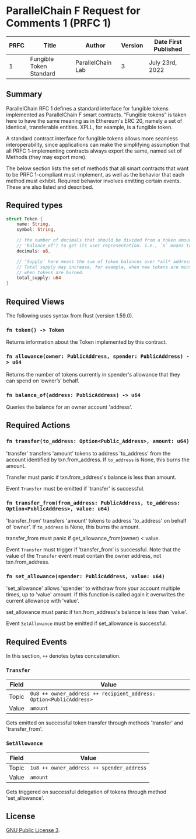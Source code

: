 # ParallelChain F Request for Comments 1 (PRFC 1)

| PRFC | Title | Author | Version | Date First Published |
| --- | ----- | ---- | --- | --- |
| 1   | Fungible Token Standard | ParallelChain Lab | 3 | July 23rd, 2022 | 

## Summary

ParallelChain RFC 1 defines a standard interface for fungible tokens implemented as ParallelChain F smart contracts. “Fungible tokens” is taken here to have the same meaning as in Ethereum's ERC 20, namely a set of identical, transferable entities. XPLL, for example, is a fungible token.

A standard contract interface for fungible tokens allows more seamless interoperability, since applications can make the simplifying assumption that all PRFC 1-implementing contracts always export the same, named set of Methods (they may export more).

The below section lists the set of methods that all smart contracts that want to be PRFC 1-compliant must implement, as well as  the behavior that each method must exhibit. Required behavior involves emitting certain events. These are also listed and described.

## Required types 

```rust
struct Token {
    name: String,
    symbol: String,

    // the number of decimals that should be divided from a token amount (such as that returned by method
    // 'balance_of') to get its user representation. i.e., `n` means to divide the token amount by `10^n`.
    decimals: u8,

    // ‘Supply’ here means the sum of token balances over *all* addresses at any given point of time.
    // Total supply may increase, for example, when new tokens are minted, or decrease, for example,
    // when tokens are burned.
    total_supply: u64
}
```

## Required Views 

The following uses syntax from Rust (version 1.59.0).

### `fn token() -> Token`

Returns information about the Token implemented by this contract.

### `fn allowance(owner: PublicAddress, spender: PublicAddress) -> u64`

Returns the number of tokens currently in spender's allowance that they can spend on ‘owner’s’ behalf.

### `fn balance_of(address: PublicAddress) -> u64`

Queries the balance for an owner account 'address'.


## Required Actions

### `fn transfer(to_address: Option<Public_Address>, amount: u64)`

'transfer' transfers 'amount' tokens to address 'to_address' from the account identified by txn.from_address. If `to_address` is None, this burns the amount.

Transfer must panic if txn.from_address's balance is less than amount.

Event `Transfer` must be emitted if 'transfer' is successful.


### `fn transfer_from(from_address: PublicAddress, to_address: Option<PublicAddress>, value: u64)`

'transfer_from' transfers 'amount' tokens to address 'to_address' on behalf of ‘owner’. If `to_address` is None, this burns the amount.

transfer_from must panic if get_allowance_from(owner) < value.

Event `Transfer` must trigger if ‘transfer_from’ is successful. Note that the value of the `Transfer` event must contain the owner address, not txn.from_address.


### `fn set_allowance(spender: PublicAddress, value: u64)`

'set_allowance' allows 'spender' to withdraw from your account multiple times, up to 'value' amount. If this function is called again it overwrites the current allowance with 'value'.

set_allowance must panic if txn.from_address's balance is less than 'value'.

Event `SetAllowance` must be emitted if set_allowance is successful.

## Required Events

In this section, `++` denotes bytes concatenation.

### `Transfer`

| Field | Value |
| ----- | ----- |
| Topic | `0u8 ++ owner_address ++ recipient_address: Option<PublicAddress>`  |
| Value | `amount` |

Gets emitted on successful token transfer through methods 'transfer' and 'transfer_from'.

### `SetAllowance`

| Field | Value |
| ----- | ----- |
| Topic | `1u8 ++ owner_address ++ spender_address` |
| Value | `amount` |

Gets triggered on successful delegation of tokens through method 'set_allowance'. 

## License

[GNU Public License 3](https://www.gnu.org/licenses/gpl-3.0.en.html).